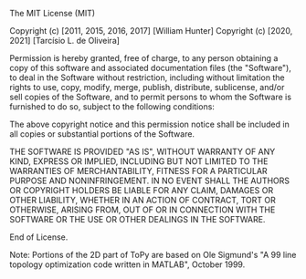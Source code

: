 The MIT License (MIT)

Copyright (c) [2011, 2015, 2016, 2017] [William Hunter]
Copyright (c) [2020, 2021] [Tarcísio L. de Oliveira]

Permission is hereby granted, free of charge, to any person obtaining a copy
of this software and associated documentation files (the "Software"), to deal
in the Software without restriction, including without limitation the rights
to use, copy, modify, merge, publish, distribute, sublicense, and/or sell
copies of the Software, and to permit persons to whom the Software is
furnished to do so, subject to the following conditions:

The above copyright notice and this permission notice shall be included in all
copies or substantial portions of the Software.

THE SOFTWARE IS PROVIDED "AS IS", WITHOUT WARRANTY OF ANY KIND, EXPRESS OR
IMPLIED, INCLUDING BUT NOT LIMITED TO THE WARRANTIES OF MERCHANTABILITY,
FITNESS FOR A PARTICULAR PURPOSE AND NONINFRINGEMENT. IN NO EVENT SHALL THE
AUTHORS OR COPYRIGHT HOLDERS BE LIABLE FOR ANY CLAIM, DAMAGES OR OTHER
LIABILITY, WHETHER IN AN ACTION OF CONTRACT, TORT OR OTHERWISE, ARISING FROM,
OUT OF OR IN CONNECTION WITH THE SOFTWARE OR THE USE OR OTHER DEALINGS IN THE
SOFTWARE.

End of License.

Note: Portions of the 2D part of ToPy are based on Ole Sigmund's
"A 99 line topology optimization code written in MATLAB", October 1999.

